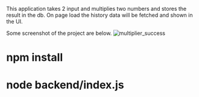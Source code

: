 This application takes 2 input and multiplies two numbers and stores the result in the db. On page load the history data will be fetched and shown in the UI.

Some screenshot of the project are below.
![multiplier_success](https://user-images.githubusercontent.com/16411308/128643486-6539ccff-3a47-456b-a35b-f1484e3db83f.PNG)


# npm install

# node backend/index.js
